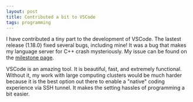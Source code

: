 ```yaml
---
layout: post
title: Contributed a bit to VSCode
tags: programming
---
```


I have contributed a tiny part to the development of VSCode. The lastest release (1.18.0) fixed several bugs, including mine! It was a bug that makes my language server for C++ crash mysteriously. My issue can be found on the [milestone page](https://github.com/microsoft/vscode-cpptools/milestone/144).

VSCode is an amazing tool. It is beautiful, fast, and extremely functional. Without it, my work with large computing clusters would be much harder because it is the best option out there to enable a "native" coding experience via SSH tunnel. It makes the setting hassles of programming a bit easier. 

